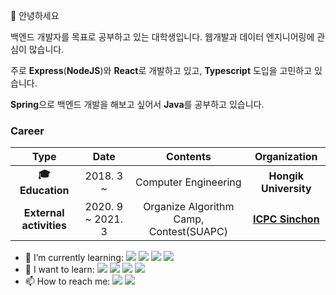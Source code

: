 👋  안녕하세요

 백엔드 개발자를 목표로 공부하고 있는 대학생입니다. 웹개발과 데이터 엔지니어링에 관심이 많습니다.
 
 주로 **Express**(**NodeJS**)와 **React**로 개발하고 있고, **Typescript** 도입을 고민하고 있습니다.
 
 **Spring**으로 백엔드 개발을 해보고 싶어서 **Java**를 공부하고 있습니다.

### Career

| **Type** | **Date** | **Contents** | **Organization** |
|:--------:|:--------:|:--------:|:--------:|
| **:mortar_board: Education** | 2018. 3 ~  | Computer Engineering | **Hongik University** |
| **External activities** | 2020. 9 ~ 2021. 3 | Organize Algorithm Camp, Contest(SUAPC) | **[ICPC Sinchon](https://icpc-sinchon.github.io/)** |
<!--
| **Research activities** | 2018. 12 ~ 2019. 6 | Undergraduate Research Students | **Soongsil Univ. Software Engineering Lab** |
| **Research activities** | 2020. 1 ~ 7 | Team leader of Mevia, 6th Open-Lab | **Korea AI Lab** |
| **:office:Employment** | 2020. 5 ~ | SW Engineer, Validation team | **Intel Korea** |
| **External activities** | 2020. 10 ~ | Google MachineLearning BootCamp | **Google Developers** |
-->


- 🌱 I’m currently learning: <img src="https://img.shields.io/badge/-Node.js-green"/> <img src="https://img.shields.io/badge/-Express-yellow"/> <img src="https://img.shields.io/badge/-React-9cf"> <img src="https://img.shields.io/badge/-TypeScript-blue"/>
- 🔭 I want to learn:  <img src="https://img.shields.io/badge/-Java-orange"/> <img src="https://img.shields.io/badge/-Spring-brightgreen"/> <img src="https://img.shields.io/badge/-Nest.js-red"/> <img src="https://img.shields.io/badge/-Golang-41f2e1"/>
- 📫 How to reach me: <a href="mailto:rlarudrms28@gmail.com"><img src="https://img.shields.io/badge/Gmail-d14836?style=flat-square&logo=Gmail&logoColor=white&link=mailto:wlgp2500@gmail.com"/></a> <a href="https://velog.io/@junek3"><img src="https://img.shields.io/badge/Blog-181717?style=flat-square&logo=Github&logoColor=white&link=https://velog.io/@junek3"/></a>
